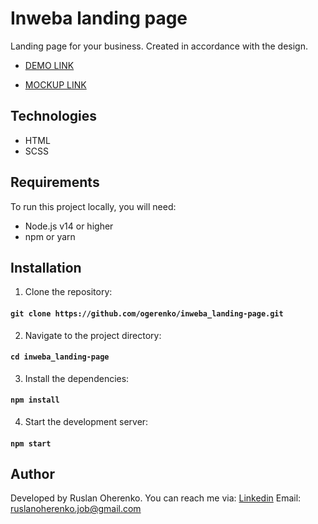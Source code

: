 # Inweba landing page

Landing page for your business.
Created in accordance with the design.

- [DEMO LINK](https://ogerenko.github.io/inweba_landing-page/)

- [MOCKUP LINK](<https://www.figma.com/design/Z30BC9EFEf5t6NmBbgplx0/PROJECT---Dickens-Academy-(Copy)?node-id=0-1&node-type=canvas&t=GoEXWCSV6kq1dDCn-0>)

## Technologies

- HTML
- SCSS

## Requirements

To run this project locally, you will need:

- Node.js v14 or higher
- npm or yarn

## Installation

1. Clone the repository:

#### `git clone https://github.com/ogerenko/inweba_landing-page.git`

2. Navigate to the project directory:

#### `cd inweba_landing-page`

3. Install the dependencies:

#### `npm install`

4. Start the development server:

#### `npm start`

## Author

Developed by Ruslan Oherenko. You can reach me via:
[Linkedin](www.linkedin.com/in/ruslan-oherenko-3295b7303)
Email: ruslanoherenko.job@gmail.com
